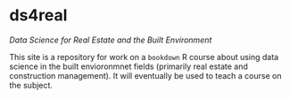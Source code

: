 # ds4real
*Data Science for Real Estate and the Built Environment*

This site is a repository for work on a ```bookdown``` R course about using data science in the built envioronmnet fields (primarily real estate and construction management).  It will eventually be used to teach a course on the subject.

